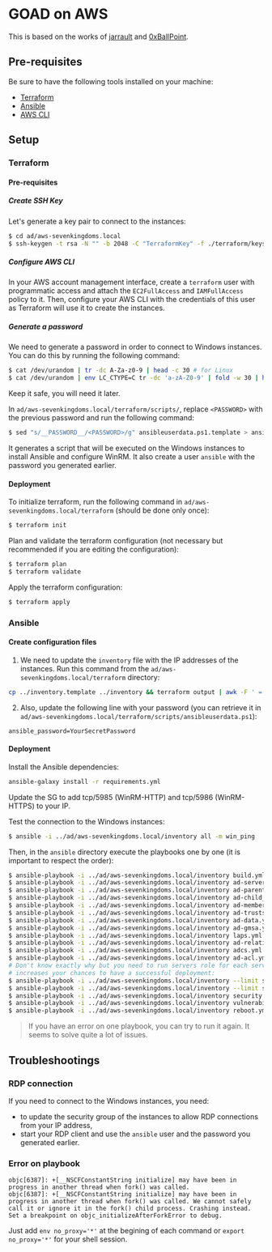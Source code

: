 # GOAD on AWS

This is based on the works of [jarrault](https://github.com/jarrault/GOAD/tree/azure/ad/azure-sevenkingdoms.local) and [0xBallPoint](https://github.com/0xBallpoint/LOAD).

## Pre-requisites

Be sure to have the following tools installed on your machine:

- [Terraform](https://www.terraform.io/downloads.html)
- [Ansible](https://docs.ansible.com/ansible/latest/installation_guide/intro_installation.html)
- [AWS CLI](https://docs.aws.amazon.com/cli/latest/userguide/cli-chap-install.html)

## Setup

### Terraform

#### Pre-requisites

##### Create SSH Key

Let's generate a key pair to connect to the instances:

```bash
$ cd ad/aws-sevenkingdoms.local
$ ssh-keygen -t rsa -N "" -b 2048 -C "TerraformKey" -f ./terraform/keys/TerraformKey
```

##### Configure AWS CLI

In your AWS account management interface, create a `terraform` user with programmatic access and attach the `EC2FullAccess` and `IAMFullAccess` policy to it. Then, configure your AWS CLI with the credentials of this user as Terraform will use it to create the instances.

##### Generate a password

We need to generate a password in order to connect to Windows instances. You can do this by running the following command:

```bash
$ cat /dev/urandom | tr -dc A-Za-z0-9 | head -c 30 # for Linux
$ cat /dev/urandom | env LC_CTYPE=C tr -dc 'a-zA-Z0-9' | fold -w 30 | head -n 1 # for MacOS
```

Keep it safe, you will need it later.

In `ad/aws-sevenkingdoms.local/terraform/scripts/`, replace `<PASSWORD>` with the previous password and run the following command:

```bash
$ sed "s/__PASSWORD__/<PASSWORD>/g" ansibleuserdata.ps1.template > ansibleuserdata.ps1
```

It generates a script that will be executed on the Windows instances to install Ansible and configure WinRM. It also create a user `ansible` with the password you generated earlier.

#### Deployment

To initialize terraform, run the following command in `ad/aws-sevenkingdoms.local/terraform` (should be done only once):

```bash
$ terraform init
```

Plan and validate the terraform configuration (not necessary but recommended if you are editing the configuration):

```bash
$ terraform plan
$ terraform validate
```

Apply the terraform configuration:

```bash
$ terraform apply
```

### Ansible

#### Create configuration files

1. We need to update the `inventory` file with the IP addresses of the instances. Run this command from the `ad/aws-sevenkingdoms.local/terraform` directory:

```bash
cp ../inventory.template ../inventory && terraform output | awk -F ' = ' '{gsub(/"/, "", $2); print $1" "$2}' | while read -r key ip; do sed -i.bak "s/\($key ansible_host=\)[^ ]*/\1$ip/" ../inventory; done && mv ../inventory.bak ../inventory
```

2. Also, update the following line with your password (you can retrieve it in `ad/aws-sevenkingdoms.local/terraform/scripts/ansibleuserdata.ps1`):

```
ansible_password=YourSecretPassword
```

#### Deployment

Install the Ansible dependencies:

```bash
ansible-galaxy install -r requirements.yml
```

Update the SG to add tcp/5985 (WinRM-HTTP) and tcp/5986 (WinRM-HTTPS) to your IP.

Test the connection to the Windows instances:

```bash
$ ansible -i ../ad/aws-sevenkingdoms.local/inventory all -m win_ping
```

Then, in the `ansible` directory execute the playbooks one by one (it is important to respect the order):

```bash
$ ansible-playbook -i ../ad/aws-sevenkingdoms.local/inventory build.yml
$ ansible-playbook -i ../ad/aws-sevenkingdoms.local/inventory ad-servers.yml
$ ansible-playbook -i ../ad/aws-sevenkingdoms.local/inventory ad-parent_domain.yml
$ ansible-playbook -i ../ad/aws-sevenkingdoms.local/inventory ad-child_domain.yml
$ ansible-playbook -i ../ad/aws-sevenkingdoms.local/inventory ad-members.yml
$ ansible-playbook -i ../ad/aws-sevenkingdoms.local/inventory ad-trusts.yml
$ ansible-playbook -i ../ad/aws-sevenkingdoms.local/inventory ad-data.yml
$ ansible-playbook -i ../ad/aws-sevenkingdoms.local/inventory ad-gmsa.yml
$ ansible-playbook -i ../ad/aws-sevenkingdoms.local/inventory laps.yml
$ ansible-playbook -i ../ad/aws-sevenkingdoms.local/inventory ad-relations.yml
$ ansible-playbook -i ../ad/aws-sevenkingdoms.local/inventory adcs.yml
$ ansible-playbook -i ../ad/aws-sevenkingdoms.local/inventory ad-acl.yml
# Don't know exactly why but you need to run servers role for each server, it
# increases your chances to have a successful deployment:
$ ansible-playbook -i ../ad/aws-sevenkingdoms.local/inventory --limit srv02 servers.yml
$ ansible-playbook -i ../ad/aws-sevenkingdoms.local/inventory --limit srv03 servers.yml
$ ansible-playbook -i ../ad/aws-sevenkingdoms.local/inventory security.yml
$ ansible-playbook -i ../ad/aws-sevenkingdoms.local/inventory vulnerabilities.yml
$ ansible-playbook -i ../ad/aws-sevenkingdoms.local/inventory reboot.yml
```

> If you have an error on one playbook, you can try to run it again. It seems to solve quite a lot of issues.

## Troubleshootings

### RDP connection

If you need to connect to the Windows instances, you need:

- to update the security group of the instances to allow RDP connections from your IP address,
- start your RDP client and use the `ansible` user and the password you generated earlier.

### Error on playbook

```
objc[6387]: +[__NSCFConstantString initialize] may have been in progress in another thread when fork() was called.
objc[6387]: +[__NSCFConstantString initialize] may have been in progress in another thread when fork() was called. We cannot safely call it or ignore it in the fork() child process. Crashing instead. Set a breakpoint on objc_initializeAfterForkError to debug.
```

Just add `env no_proxy='*'` at the begining of each command or `export no_proxy='*'` for your shell session.
